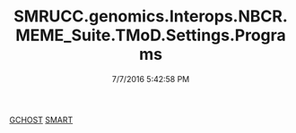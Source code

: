 ﻿---
title: SMRUCC.genomics.Interops.NBCR.MEME_Suite.TMoD.Settings.Programs
date: 7/7/2016 5:42:58 PM
---

[GCHOST](T-SMRUCC.genomics.Interops.NBCR.MEME_Suite.TMoD.Settings.Programs.GCHOST.html)
[SMART](T-SMRUCC.genomics.Interops.NBCR.MEME_Suite.TMoD.Settings.Programs.SMART.html)

